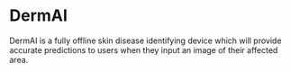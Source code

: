 # DermAI
 DermAI is a fully offline skin disease identifying device which will provide accurate predictions to users when they input an image of their affected area.
